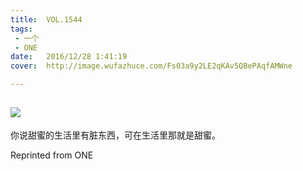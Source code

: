```yaml
---
title:	VOL.1544
tags:
 - 一个
 - ONE
date:	2016/12/28 1:41:19
cover:	http://image.wufazhuce.com/Fs03a9y2LE2qKAv5QBePAqfAMWne

---
```

![](http://image.wufazhuce.com/Fs03a9y2LE2qKAv5QBePAqfAMWne)
---

你说甜蜜的生活里有脏东西，可在生活里那就是甜蜜。
 
Reprinted from ONE
